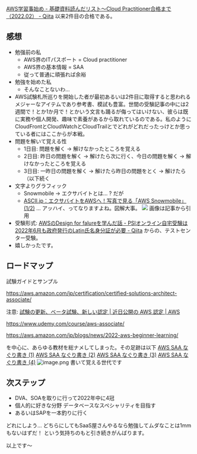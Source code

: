 [AWS学習事始め - 基礎資料読んだリスト～Cloud Practitioner合格まで（2022.02） - Qiita](https://qiita.com/e99h2121/items/bec62a16c1264baf6a5e) 以来2件目の合格である。

## 感想

- 勉强前の私
    - AWS界のITパスポート = Cloud practitioner
    - AWS界の基本情報 = SAA
    - 従って普通に頑張れば余裕
- 勉強を始めた私
    - そんなことないわ...
- AWS試験札所巡りを開始した者が最初あるいは2件目に取得すると思われるメジャーなアイテムであり参考書、模試も豊富。世間の受験記事の中には2週間で！とか1か月で！とかいう文言も踊るが侮ってはいけない、彼らは既に実務や個人開発、趣味で素養があるから取れているのである。私のようにCloudFrontとCloudWatchとCloudTrailとでどれがどれだったっけとか思っている者にはここからが本戦。
- 問題を解いて覚える性
    - 1日目: 問題を解く → 解けなかったところを覚える
    - 2日目: 昨日の問題を解く → 解けたら次に行く、今日の問題を解く → 解けなかったところを覚える
    - 3日目: 一昨日の問題を解く → 解けたら昨日の問題をとく → 解けたら（以下続く
- 文字よりグラフィック
    - Snowmobile → エクサバイトとは... ? だが
    - [ASCII.jp：エクサバイトをAWSへ！写真で見る「AWS Snowmobile」 (1/2)](https://ascii.jp/elem/000/001/278/1278918/) ... アッハイ、ってなりますよね。図解大事。
![](https://ascii.jp/img/2016/12/05/559465/l/88663a0b07ae324c.jpg) 画像は記事から引用
- 受験形式: [AWSのDesign for falureを学んだ話 - PSIオンライン自宅受験は2022年6月も政府発行のLatin氏名身分証が必要 - Qiita](https://qiita.com/e99h2121/items/d684714a66889c93b6c1) からの、テストセンター受験。
- 嬉しかったです。

## ロードマップ

試験ガイドとサンプル

https://aws.amazon.com/jp/certification/certified-solutions-architect-associate/

注意: [試験の更新、ベータ試験、新しい認定 | 近日公開の AWS 認定 | AWS](https://aws.amazon.com/jp/certification/coming-soon/)

https://www.udemy.com/course/aws-associate/

https://aws.amazon.com/jp/blogs/news/2022-aws-beginner-learning/

を中心に、あらゆる教材を総ナメしてしまった。その足跡は以下
[AWS SAA なぐり書き (1)](https://zenn.dev/e99h2121/articles/aws-saa-memo-1)
[AWS SAA なぐり書き (2)](https://zenn.dev/e99h2121/articles/aws-saa-memo-2)
[AWS SAA なぐり書き (3)](https://zenn.dev/e99h2121/articles/aws-saa-memo-3)
[AWS SAA なぐり書き (4)](https://zenn.dev/e99h2121/articles/aws-saa-memo-4)
![image.png](https://qiita-image-store.s3.ap-northeast-1.amazonaws.com/0/93824/11af5efd-11ad-09ca-30ff-78c2e088f871.png)
書いて覚える世代です

## 次ステップ

- DVA、SOAを取りに行って2022年中に4冠
- 個人的に好きな分野 データベースなスペシャリティを目指す
- あるいはSAPを一本釣りに行く



どれにしよう... どちらにしてもSaaS屋さんやるなら勉強してムダなことは1mmもないはずだ！ という気持ちのもと引き続きがんばります。

以上です～
